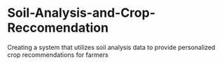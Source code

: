 # Soil-Analysis-and-Crop-Reccomendation
Creating a system that utilizes soil analysis data to provide personalized crop recommendations for farmers

